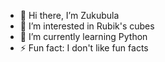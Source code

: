 - 👋 Hi there, I’m Zukubula
- 👀 I’m interested in Rubik's cubes
- 🌱 I’m currently learning Python
- ⚡ Fun fact: I don't like fun facts

<!---
Zukubula/Zukubula is a ✨ special ✨ repository because its `README.md` (this file) appears on your GitHub profile.
You can click the Preview link to take a look at your changes.
--->
